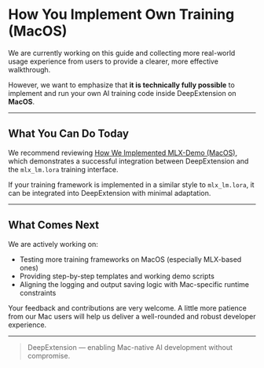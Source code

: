 # How You Implement Own Training (MacOS)

We are currently working on this guide and collecting more real-world usage experience from users to provide a clearer, more effective walkthrough.

However, we want to emphasize that **it is technically fully possible** to implement and run your own AI training code inside DeepExtension on **MacOS**.

---

## What You Can Do Today

We recommend reviewing [How We Implemented MLX-Demo (MacOS)](implement-mlx-demo.md), which demonstrates a successful integration between DeepExtension and the `mlx_lm.lora` training interface.

If your training framework is implemented in a similar style to `mlx_lm.lora`, it can be integrated into DeepExtension with minimal adaptation.

---

## What Comes Next

We are actively working on:

- Testing more training frameworks on MacOS (especially MLX-based ones)
- Providing step-by-step templates and working demo scripts
- Aligning the logging and output saving logic with Mac-specific runtime constraints

Your feedback and contributions are very welcome. A little more patience from our Mac users will help us deliver a well-rounded and robust developer experience.

---

> DeepExtension — enabling Mac-native AI development without compromise.
